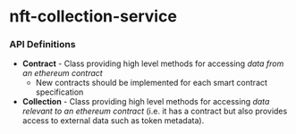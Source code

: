# nft-collection-service


### API Definitions
* __Contract__ - Class providing high level methods for accessing _data from an ethereum contract_
    * New contracts should be implemented for each smart contract specification
* __Collection__ - Class providing high level methods for accessing _data relevant to an ethereum contract_ (i.e. it has a contract but also provides access to external data such as token metadata). 

